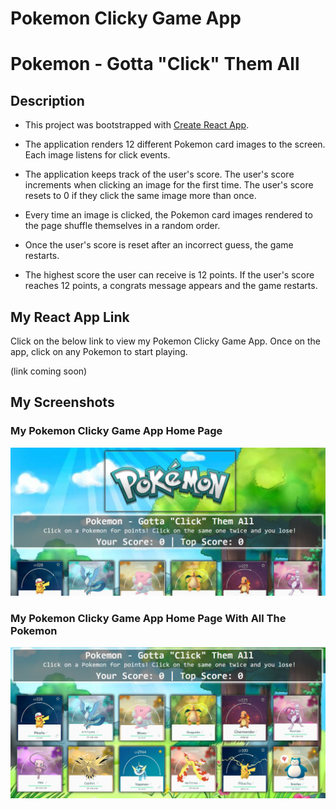 # Pokemon Clicky Game App
# Pokemon - Gotta "Click" Them All

## Description

* This project was bootstrapped with [Create React App](https://github.com/facebook/create-react-app).

* The application renders 12 different Pokemon card images to the screen. Each image listens for click events.

* The application keeps track of the user's score. The user's score increments when clicking an image for the first time. The user's score resets to 0 if they click the same image more than once.

* Every time an image is clicked, the Pokemon card images rendered to the page shuffle themselves in a random order.

* Once the user's score is reset after an incorrect guess, the game restarts.

* The highest score the user can receive is 12 points. If the user's score reaches 12 points, a congrats message appears and the game restarts.


## My React App Link
Click on the below link to view my Pokemon Clicky Game App. Once on the app, click on any Pokemon to start playing.

(link coming soon)


## My Screenshots

### My Pokemon Clicky Game App Home Page
![My Pokemon Clicky Game App home page screenshot](/public/images/my-homepage-game-screenshot.png)


### My Pokemon Clicky Game App Home Page With All The Pokemon
![My Pokemon Clicky Game App home page with all the Pokemkon screenshot](/public/images/my-homepage-with-all-pokemon-screenshot.png)






